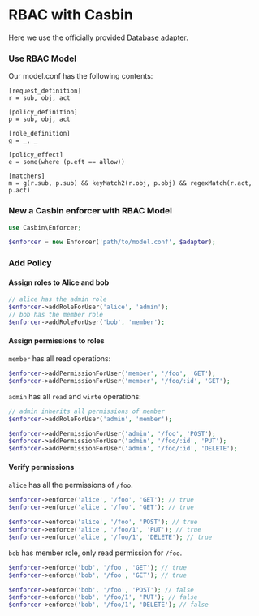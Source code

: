# RBAC with Casbin

Here we use the officially provided [Database adapter](https://github.com/php-casbin/database-adapter).

### Use RBAC Model

Our model.conf has the following contents:

```
[request_definition]
r = sub, obj, act

[policy_definition]
p = sub, obj, act

[role_definition]
g = _, _

[policy_effect]
e = some(where (p.eft == allow))

[matchers]
m = g(r.sub, p.sub) && keyMatch2(r.obj, p.obj) && regexMatch(r.act, p.act)
```

### New a Casbin enforcer with RBAC Model

```php
use Casbin\Enforcer;

$enforcer = new Enforcer('path/to/model.conf', $adapter);
```

### Add Policy

#### Assign roles to Alice and bob 

```php
// alice has the admin role
$enforcer->addRoleForUser('alice', 'admin'); 
// bob has the member role
$enforcer->addRoleForUser('bob', 'member');
```

#### Assign permissions to roles

`member` has all read operations:

```php
$enforcer->addPermissionForUser('member', '/foo', 'GET');
$enforcer->addPermissionForUser('member', '/foo/:id', 'GET');
```

`admin` has all `read` and `wirte` operations:

```php
// admin inherits all permissions of member
$enforcer->addRoleForUser('admin', 'member');

$enforcer->addPermissionForUser('admin', '/foo', 'POST');
$enforcer->addPermissionForUser('admin', '/foo/:id', 'PUT');
$enforcer->addPermissionForUser('admin', '/foo/:id', 'DELETE');
```

#### Verify permissions

`alice` has all the permissions of `/foo`.

```php
$enforcer->enforce('alice', '/foo', 'GET'); // true
$enforcer->enforce('alice', '/foo', 'GET'); // true

$enforcer->enforce('alice', '/foo', 'POST'); // true
$enforcer->enforce('alice', '/foo/1', 'PUT'); // true
$enforcer->enforce('alice', '/foo/1', 'DELETE'); // true
```

`bob` has member role, only read permission for `/foo`.

```php
$enforcer->enforce('bob', '/foo', 'GET'); // true
$enforcer->enforce('bob', '/foo', 'GET'); // true

$enforcer->enforce('bob', '/foo', 'POST'); // false
$enforcer->enforce('bob', '/foo/1', 'PUT'); // false
$enforcer->enforce('bob', '/foo/1', 'DELETE'); // false
```
